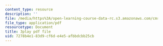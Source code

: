 ```yaml
---
content_type: resource
description: ''
file: /media/https%3A/open-learning-course-data-rc.s3.amazonaws.com/cms-s63-playful-augmented-reality-audio-design-exploration-fall-2019/7278b4e183d9cf6de4e5afbbdcbb25cb_yaPEIFAb4W4.pdf
file_type: application/pdf
resourcetype: Document
title: 3play pdf file
uid: 7278b4e1-83d9-cf6d-e4e5-afbbdcbb25cb
---
```

